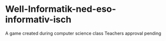 # Well-Informatik-ned-eso-informativ-isch
A game created during computer science class
Teachers approval pending
